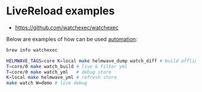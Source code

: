 # LiveReload examples

- https://github.com/watchexec/watchexec

Below are examples of how can be used [automation](watch.mk):

```sh
brew info watchexec

HELMWAVE_TAGS=core K=local make helmwave_dump watch_diff # build offline & switch context
T=core/0 make watch_build # live & filter yml
T=core/0 make watch_yml   # debug store
K=local make helmwave_yml # refresh store
make watch W=demo # live debug
```
